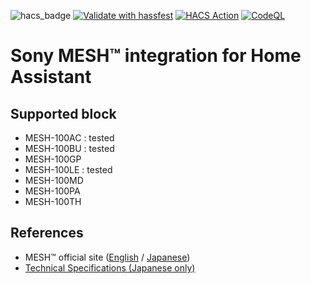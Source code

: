 ![hacs_badge](https://img.shields.io/badge/HACS-Custom-41BDF5.svg)
[![Validate with hassfest](https://github.com/vwt12eh8/hassio-sony-mesh/actions/workflows/hassfest.yml/badge.svg)](https://github.com/vwt12eh8/hassio-sony-mesh/actions/workflows/hassfest.yml)
[![HACS Action](https://github.com/vwt12eh8/hassio-sony-mesh/actions/workflows/hacs.yml/badge.svg)](https://github.com/vwt12eh8/hassio-sony-mesh/actions/workflows/hacs.yml)
[![CodeQL](https://github.com/vwt12eh8/hassio-sony-mesh/actions/workflows/codeql-analysis.yml/badge.svg)](https://github.com/vwt12eh8/hassio-sony-mesh/actions/workflows/codeql-analysis.yml)

# Sony MESH™ integration for Home Assistant

## Supported block
* MESH-100AC : tested
* MESH-100BU : tested
* MESH-100GP
* MESH-100LE : tested
* MESH-100MD
* MESH-100PA
* MESH-100TH

## References
* MESH™ official site ([English](https://meshprj.com/en/) / [Japanese](https://meshprj.com/jp/))
* [Technical Specifications (Japanese only)](https://developer.meshprj.com/hc/ja)
